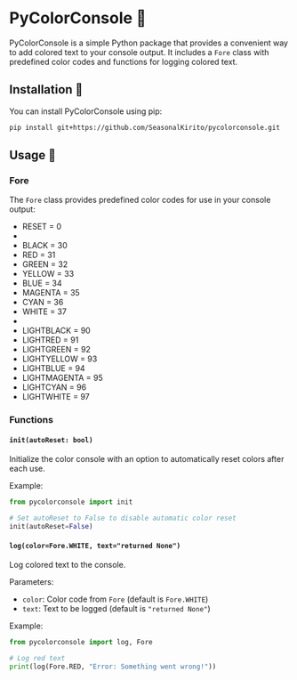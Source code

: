 # PyColorConsole 🌈

PyColorConsole is a simple Python package that provides a convenient way to add colored text to your console output. It includes a `Fore` class with predefined color codes and functions for logging colored text.

## Installation 📩

You can install PyColorConsole using pip:

```bash
pip install git+https://github.com/SeasonalKirito/pycolorconsole.git
```

## Usage 🎨

### Fore

The `Fore` class provides predefined color codes for use in your console output:

- RESET           = 0
- 
- BLACK           = 30
- RED             = 31
- GREEN           = 32
- YELLOW          = 33
- BLUE            = 34
- MAGENTA         = 35
- CYAN            = 36
- WHITE           = 37
- 
- LIGHTBLACK      = 90
- LIGHTRED        = 91
- LIGHTGREEN      = 92
- LIGHTYELLOW     = 93
- LIGHTBLUE       = 94
- LIGHTMAGENTA    = 95
- LIGHTCYAN       = 96
- LIGHTWHITE      = 97

### Functions

#### `init(autoReset: bool)`

Initialize the color console with an option to automatically reset colors after each use.

Example:
```python
from pycolorconsole import init

# Set autoReset to False to disable automatic color reset
init(autoReset=False)
```

#### `log(color=Fore.WHITE, text="returned None")`

Log colored text to the console.

Parameters:
- `color`: Color code from `Fore` (default is `Fore.WHITE`)
- `text`: Text to be logged (default is `"returned None"`)

Example:
```python
from pycolorconsole import log, Fore

# Log red text
print(log(Fore.RED, "Error: Something went wrong!"))
```
